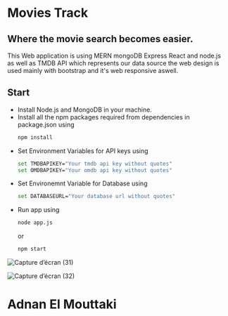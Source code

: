 # Movies Track
## Where the movie search becomes easier.
This Web application is using MERN mongoDB Express React and node.js as well as TMDB API which represents our data source the web design is used mainly with bootstrap and it's web responsive aswell.

## Start
* Install Node.js and MongoDB in your machine.
* Install all the npm packages required from dependencies in package.json using
  ```sh
  npm install
  ```
* Set Environment Variables for API keys using
  ```sh
  set TMDBAPIKEY="Your tmdb api key without quotes"
  set OMDBAPIKEY="Your omdb api key without quotes"
  ```
* Set Environemnt Variable for Database using
  ```sh
  set DATABASEURL="Your database url without quotes"
  ```
* Run app using 
  ```sh
  node app.js
  ```
  or
  ```sh
  npm start
  ```

![Capture d’écran (31)](https://user-images.githubusercontent.com/81829785/222327825-f2a4196a-d44b-45e0-b9cb-2e547c899abe.png)

![Capture d’écran (32)](https://user-images.githubusercontent.com/81829785/222327834-7e9c10b9-2d88-42b6-aeb9-f676206e8f43.png)

# Adnan El Mouttaki
